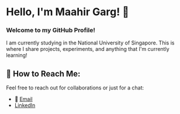 
# Hello, I'm Maahir Garg! 👋

### Welcome to my GitHub Profile!

I am currently studying in the National University of Singapore. This is where I share projects, experiments, and anything that I'm currently learning!

## 🤝 How to Reach Me:

Feel free to reach out for collaborations or just for a chat:
- 📧 [Email](mailto:maahirrgarg@gmail.com)
- [LinkedIn](www.linkedin.com/in/maahir-garg)


